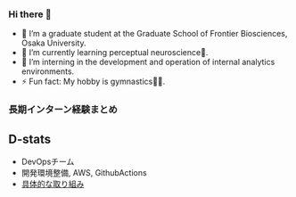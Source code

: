 ### Hi there 👋
- 🔭 I’m a graduate student at the Graduate School of Frontier Biosciences, Osaka University.
- 🌱 I’m currently learning perceptual neuroscience🧠.
- 🔧 I’m interning in the development and operation of internal analytics environments.
- ⚡ Fun fact: My hobby is gymnastics🤸‍♂️.

### 長期インターン経験まとめ
## D-stats
- DevOpsチーム
- 開発環境整備, AWS, GithubActions
- [具体的な取り組み](https://github.com/Aoi946/Jobhunting/blob/main/portfolio/is-dstats.md)
